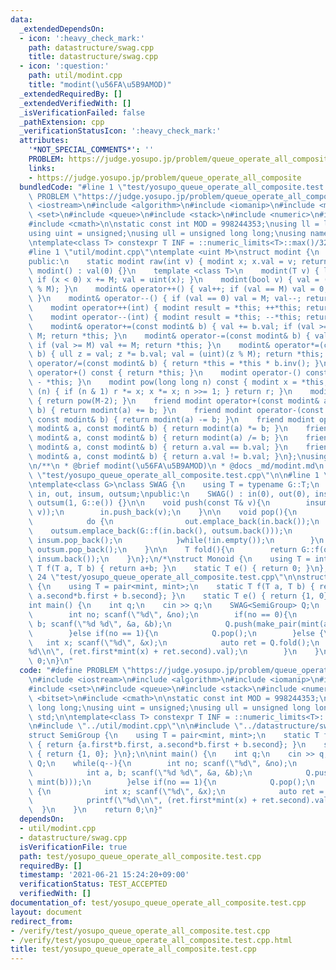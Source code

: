```yaml
---
data:
  _extendedDependsOn:
  - icon: ':heavy_check_mark:'
    path: datastructure/swag.cpp
    title: datastructure/swag.cpp
  - icon: ':question:'
    path: util/modint.cpp
    title: "modint(\u56FA\u5B9AMOD)"
  _extendedRequiredBy: []
  _extendedVerifiedWith: []
  _isVerificationFailed: false
  _pathExtension: cpp
  _verificationStatusIcon: ':heavy_check_mark:'
  attributes:
    '*NOT_SPECIAL_COMMENTS*': ''
    PROBLEM: https://judge.yosupo.jp/problem/queue_operate_all_composite
    links:
    - https://judge.yosupo.jp/problem/queue_operate_all_composite
  bundledCode: "#line 1 \"test/yosupo_queue_operate_all_composite.test.cpp\"\n#define\
    \ PROBLEM \"https://judge.yosupo.jp/problem/queue_operate_all_composite\"\n#include\
    \ <iostream>\n#include <algorithm>\n#include <iomanip>\n#include <map>\n#include\
    \ <set>\n#include <queue>\n#include <stack>\n#include <numeric>\n#include <bitset>\n\
    #include <cmath>\n\nstatic const int MOD = 998244353;\nusing ll = long long;\n\
    using uint = unsigned;\nusing ull = unsigned long long;\nusing namespace std;\n\
    \ntemplate<class T> constexpr T INF = ::numeric_limits<T>::max()/32*15+208;\n\n\
    #line 1 \"util/modint.cpp\"\ntemplate <uint M>\nstruct modint {\n    uint val;\n\
    public:\n    static modint raw(int v) { modint x; x.val = v; return x; }\n   \
    \ modint() : val(0) {}\n    template <class T>\n    modint(T v) { ll x = (ll)(v%(ll)(M));\
    \ if (x < 0) x += M; val = uint(x); }\n    modint(bool v) { val = ((unsigned int)(v)\
    \ % M); }\n    modint& operator++() { val++; if (val == M) val = 0; return *this;\
    \ }\n    modint& operator--() { if (val == 0) val = M; val--; return *this; }\n\
    \    modint operator++(int) { modint result = *this; ++*this; return result; }\n\
    \    modint operator--(int) { modint result = *this; --*this; return result; }\n\
    \    modint& operator+=(const modint& b) { val += b.val; if (val >= M) val -=\
    \ M; return *this; }\n    modint& operator-=(const modint& b) { val -= b.val;\
    \ if (val >= M) val += M; return *this; }\n    modint& operator*=(const modint&\
    \ b) { ull z = val; z *= b.val; val = (uint)(z % M); return *this; }\n    modint&\
    \ operator/=(const modint& b) { return *this = *this * b.inv(); }\n    modint\
    \ operator+() const { return *this; }\n    modint operator-() const { return modint()\
    \ - *this; }\n    modint pow(long long n) const { modint x = *this, r = 1; while\
    \ (n) { if (n & 1) r *= x; x *= x; n >>= 1; } return r; }\n    modint inv() const\
    \ { return pow(M-2); }\n    friend modint operator+(const modint& a, const modint&\
    \ b) { return modint(a) += b; }\n    friend modint operator-(const modint& a,\
    \ const modint& b) { return modint(a) -= b; }\n    friend modint operator*(const\
    \ modint& a, const modint& b) { return modint(a) *= b; }\n    friend modint operator/(const\
    \ modint& a, const modint& b) { return modint(a) /= b; }\n    friend bool operator==(const\
    \ modint& a, const modint& b) { return a.val == b.val; }\n    friend bool operator!=(const\
    \ modint& a, const modint& b) { return a.val != b.val; }\n};\nusing mint = modint<MOD>;\n\
    \n/**\n * @brief modint(\u56FA\u5B9AMOD)\n * @docs _md/modint.md\n */\n#line 22\
    \ \"test/yosupo_queue_operate_all_composite.test.cpp\"\n\n#line 1 \"datastructure/swag.cpp\"\
    \ntemplate<class G>\nclass SWAG {\n    using T = typename G::T;\n    vector<T>\
    \ in, out, insum, outsum;\npublic:\n    SWAG() : in(0), out(0), insum(1, G::e()),\
    \ outsum(1, G::e()) {}\n\n    void push(const T& v){\n        insum.push_back(G::f(insum.back(),\
    \ v));\n        in.push_back(v);\n    }\n\n    void pop(){\n        if(out.empty()){\n\
    \            do {\n                out.emplace_back(in.back());\n            \
    \    outsum.emplace_back(G::f(in.back(), outsum.back()));\n                in.pop_back();\
    \ insum.pop_back();\n            }while(!in.empty());\n        }\n        out.pop_back();\
    \ outsum.pop_back();\n    }\n\n    T fold(){\n        return G::f(outsum.back(),\
    \ insum.back());\n    }\n};\n/*\nstruct Monoid {\n    using T = int;\n    static\
    \ T f(T a, T b) { return a+b; }\n    static T e() { return 0; }\n};\n*/\n#line\
    \ 24 \"test/yosupo_queue_operate_all_composite.test.cpp\"\n\nstruct SemiGroup\
    \ {\n    using T = pair<mint, mint>;\n    static T f(T a, T b) { return {a.first*b.first,\
    \ a.second*b.first + b.second}; }\n    static T e() { return {1, 0}; }\n};\n\n\
    int main() {\n    int q;\n    cin >> q;\n    SWAG<SemiGroup> Q;\n    while(q--){\n\
    \        int no; scanf(\"%d\", &no);\n        if(no == 0){\n            int a,\
    \ b; scanf(\"%d %d\", &a, &b);\n            Q.push(make_pair(mint(a), mint(b)));\n\
    \        }else if(no == 1){\n            Q.pop();\n        }else {\n         \
    \   int x; scanf(\"%d\", &x);\n            auto ret = Q.fold();\n            printf(\"\
    %d\\n\", (ret.first*mint(x) + ret.second).val);\n        }\n    }\n    return\
    \ 0;\n}\n"
  code: "#define PROBLEM \"https://judge.yosupo.jp/problem/queue_operate_all_composite\"\
    \n#include <iostream>\n#include <algorithm>\n#include <iomanip>\n#include <map>\n\
    #include <set>\n#include <queue>\n#include <stack>\n#include <numeric>\n#include\
    \ <bitset>\n#include <cmath>\n\nstatic const int MOD = 998244353;\nusing ll =\
    \ long long;\nusing uint = unsigned;\nusing ull = unsigned long long;\nusing namespace\
    \ std;\n\ntemplate<class T> constexpr T INF = ::numeric_limits<T>::max()/32*15+208;\n\
    \n#include \"../util/modint.cpp\"\n\n#include \"../datastructure/swag.cpp\"\n\n\
    struct SemiGroup {\n    using T = pair<mint, mint>;\n    static T f(T a, T b)\
    \ { return {a.first*b.first, a.second*b.first + b.second}; }\n    static T e()\
    \ { return {1, 0}; }\n};\n\nint main() {\n    int q;\n    cin >> q;\n    SWAG<SemiGroup>\
    \ Q;\n    while(q--){\n        int no; scanf(\"%d\", &no);\n        if(no == 0){\n\
    \            int a, b; scanf(\"%d %d\", &a, &b);\n            Q.push(make_pair(mint(a),\
    \ mint(b)));\n        }else if(no == 1){\n            Q.pop();\n        }else\
    \ {\n            int x; scanf(\"%d\", &x);\n            auto ret = Q.fold();\n\
    \            printf(\"%d\\n\", (ret.first*mint(x) + ret.second).val);\n      \
    \  }\n    }\n    return 0;\n}"
  dependsOn:
  - util/modint.cpp
  - datastructure/swag.cpp
  isVerificationFile: true
  path: test/yosupo_queue_operate_all_composite.test.cpp
  requiredBy: []
  timestamp: '2021-06-21 15:24:20+09:00'
  verificationStatus: TEST_ACCEPTED
  verifiedWith: []
documentation_of: test/yosupo_queue_operate_all_composite.test.cpp
layout: document
redirect_from:
- /verify/test/yosupo_queue_operate_all_composite.test.cpp
- /verify/test/yosupo_queue_operate_all_composite.test.cpp.html
title: test/yosupo_queue_operate_all_composite.test.cpp
---
```

